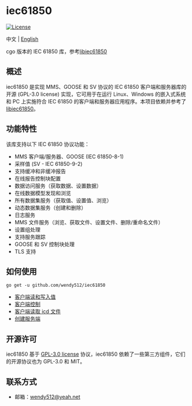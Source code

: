 # iec61850

[![License](https://img.shields.io/badge/license-Apache--2.0-green.svg)](https://www.apache.org/licenses/LICENSE-2.0.html)

中文 | [English](README.md)

cgo 版本的 IEC 61850 库，参考[libiec61850](https://github.com/mz-automation/libiec61850)

## 概述

iec61850 是实现 MMS、GOOSE 和 SV 协议的 IEC 61850 客户端和服务器库的开源 (GPL-3.0 license) 实现，它可用于在运行 Linux、Windows 的嵌入式系统和 PC 上实施符合 IEC 61850 的客户端和服务器应用程序。本项目依赖并参考了[libiec61850](https://github.com/mz-automation/libiec61850)。

## 功能特性

该库支持以下 IEC 61850 协议功能：

- MMS 客户端/服务器、GOOSE (IEC 61850-8-1)
- 采样值 (SV - IEC 61850-9-2)
- 支持缓冲和非缓冲报告
- 在线报告控制块配置
- 数据访问服务（获取数据、设置数据）
- 在线数据模型发现和浏览
- 所有数据集服务（获取值、设置值、浏览）
- 动态数据集服务（创建和删除）
- 日志服务
- MMS 文件服务（浏览、获取文件、设置文件、删除/重命名文件）
- 设置组处理
- 支持服务跟踪
- GOOSE 和 SV 控制块处理
- TLS 支持

## 如何使用

```shell
go get -u github.com/wendy512/iec61850
```

- [客户端读和写入值](test/client_test.go)
- [客户端控制](test/client_control_test.go)
- [客户端读取 icd 文件](test/scl_test.go)
- [创建服务端](test/server_test.go)

## 开源许可

iec61850 基于 [GPL-3.0 license](./LICENSE) 协议，iec61850 依赖了一些第三方组件，它们的开源协议也为 GPL-3.0 和 MIT。

## 联系方式

- 邮箱：<wendy512@yeah.net>
